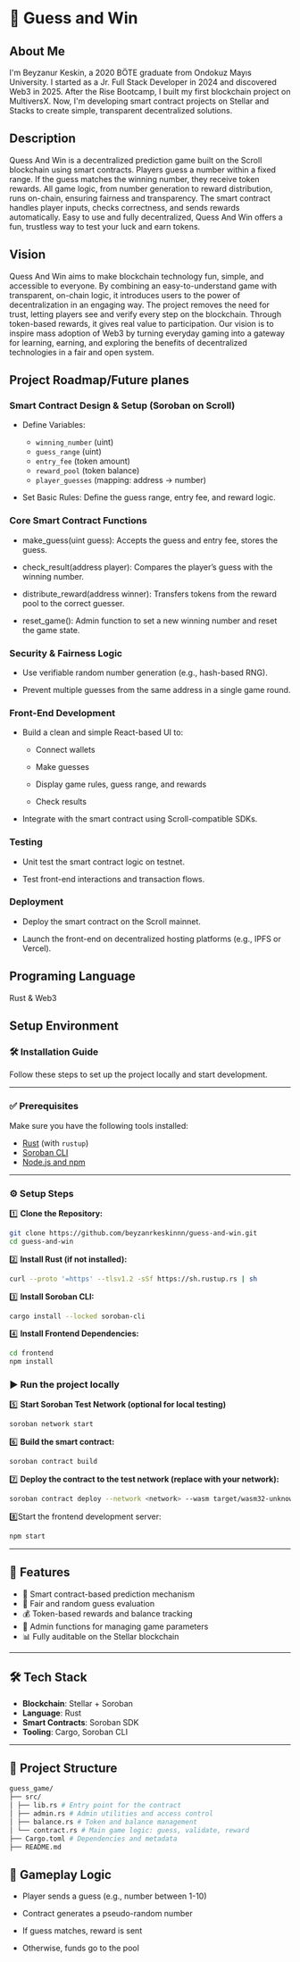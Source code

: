# 🎯 Guess and Win 
 
## About Me

I'm Beyzanur Keskin, a 2020 BÖTE graduate from Ondokuz Mayıs University. I started as a Jr. Full Stack Developer in 2024 and discovered Web3 in 2025. After the Rise Bootcamp, I built my first blockchain project on MultiversX. Now, I'm developing smart contract projects on Stellar and Stacks to create simple, transparent decentralized solutions.

## Description

Quess And Win is a decentralized prediction game built on the Scroll blockchain using smart contracts. Players guess a number within a fixed range. If the guess matches the winning number, they receive token rewards. All game logic, from number generation to reward distribution, runs on-chain, ensuring fairness and transparency. The smart contract handles player inputs, checks correctness, and sends rewards automatically. Easy to use and fully decentralized, Quess And Win offers a fun, trustless way to test your luck and earn tokens.

## Vision
Quess And Win aims to make blockchain technology fun, simple, and accessible to everyone. By combining an easy-to-understand game with transparent, on-chain logic, it introduces users to the power of decentralization in an engaging way. The project removes the need for trust, letting players see and verify every step on the blockchain. Through token-based rewards, it gives real value to participation. Our vision is to inspire mass adoption of Web3 by turning everyday gaming into a gateway for learning, earning, and exploring the benefits of decentralized technologies in a fair and open system.

## Project Roadmap/Future planes

### Smart Contract Design & Setup (Soroban on Scroll)
- Define Variables:
  - `winning_number` (uint)  
  - `guess_range` (uint)  
  - `entry_fee` (token amount)  
  - `reward_pool` (token balance)  
  - `player_guesses` (mapping: address → number)  

- Set Basic Rules:
Define the guess range, entry fee, and reward logic.

### Core Smart Contract Functions
- make_guess(uint guess): Accepts the guess and entry fee, stores the guess.

- check_result(address player): Compares the player’s guess with the winning number.

- distribute_reward(address winner): Transfers tokens from the reward pool to the correct guesser.

- reset_game(): Admin function to set a new winning number and reset the game state.

### Security & Fairness Logic
- Use verifiable random number generation (e.g., hash-based RNG).

- Prevent multiple guesses from the same address in a single game round.

### Front-End Development
- Build a clean and simple React-based UI to:

   - Connect wallets

   - Make guesses

   - Display game rules, guess range, and rewards

   - Check results

- Integrate with the smart contract using Scroll-compatible SDKs.

### Testing
- Unit test the smart contract logic on testnet.

- Test front-end interactions and transaction flows.

### Deployment
- Deploy the smart contract on the Scroll mainnet.

- Launch the front-end on decentralized hosting platforms (e.g., IPFS or Vercel).

## Programing Language
Rust & Web3



## Setup Environment

### 🛠️ Installation Guide

Follow these steps to set up the project locally and start development.

---

### ✅ Prerequisites

Make sure you have the following tools installed:

- [Rust](https://www.rust-lang.org/tools/install) (with `rustup`)
- [Soroban CLI](https://soroban.stellar.org/docs/getting-started/soroban-cli)
- [Node.js and npm](https://nodejs.org/)

---

### ⚙️ Setup Steps

1️⃣ **Clone the Repository:**

```bash
git clone https://github.com/beyzanrkeskinnn/guess-and-win.git
cd guess-and-win
```
2️⃣ **Install Rust (if not installed):**
```bash
curl --proto '=https' --tlsv1.2 -sSf https://sh.rustup.rs | sh
```
3️⃣ **Install Soroban CLI:**
```bash
cargo install --locked soroban-cli
```
4️⃣ **Install Frontend Dependencies:**
```bash
cd frontend
npm install
```
### ▶️ Run the project locally

5️⃣ **Start Soroban Test Network (optional for local testing)**
```bash
soroban network start
```

 6️⃣ **Build the smart contract:**
 ```bash
soroban contract build
```
7️⃣ **Deploy the contract to the test network (replace <network> with your network):**
 ```bash
soroban contract deploy --network <network> --wasm target/wasm32-unknown-unknown/release/contract.wasm
 ```
8️⃣Start the frontend development server:
 ```bash
npm start
```
---

## 🚀 Features

- 🔐 Smart contract-based prediction mechanism
- 🎰 Fair and random guess evaluation
- 💰 Token-based rewards and balance tracking
- 👤 Admin functions for managing game parameters
- 📊 Fully auditable on the Stellar blockchain

---

## 🛠 Tech Stack

- **Blockchain**: Stellar + Soroban
- **Language**: Rust
- **Smart Contracts**: Soroban SDK
- **Tooling**: Cargo, Soroban CLI

---

## 📁 Project Structure
```bash
guess_game/
├── src/
│ ├── lib.rs # Entry point for the contract
│ ├── admin.rs # Admin utilities and access control
│ ├── balance.rs # Token and balance management
│ └── contract.rs # Main game logic: guess, validate, reward
├── Cargo.toml # Dependencies and metadata
├── README.md
```


## 📌 Gameplay Logic
- Player sends a guess (e.g., number between 1-10)

- Contract generates a pseudo-random number

- If guess matches, reward is sent

- Otherwise, funds go to the pool
  
